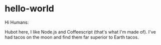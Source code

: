 # hello-world
Hi Humans:

Hubot here, I like Node.js and Coffeescript (that's what I'm made of).
I've had tacos on the moon and find them far superior to Earth tacos.
